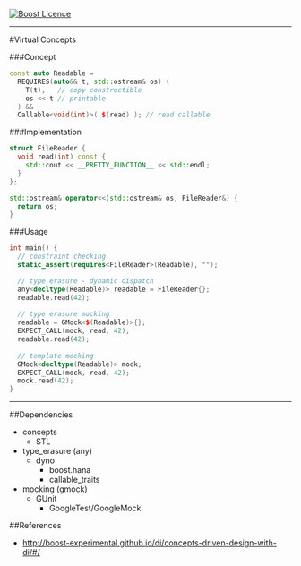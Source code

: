 <a href="http://www.boost.org/LICENSE_1_0.txt" target="_blank">![Boost Licence](http://img.shields.io/badge/license-boost-blue.svg)</a>

---------------------------------------

#Virtual Concepts

###Concept
```cpp
const auto Readable =
  REQUIRES(auto&& t, std::ostream& os) (
    T(t),   // copy constructible
    os << t // printable
  ) &&
  Callable<void(int)>( $(read) ); // read callable
```

###Implementation
```cpp
struct FileReader {
  void read(int) const {
    std::cout << __PRETTY_FUNCTION__ << std::endl;
  }
};

std::ostream& operator<<(std::ostream& os, FileReader&) {
  return os;
}
```

###Usage
```cpp
int main() {
  // constraint checking
  static_assert(requires<FileReader>(Readable), "");

  // type erasure - dynamic dispatch
  any<decltype(Readable)> readable = FileReader{};
  readable.read(42);
  
  // type erasure mocking
  readable = GMock<$(Readable)>{};
  EXPECT_CALL(mock, read, 42);
  readable.read(42);
  
  // template mocking
  GMock<decltype(Readable)> mock;
  EXPECT_CALL(mock, read, 42);
  mock.read(42);
}
```

---

##Dependencies
* concepts
  * STL
* type_erasure (any)
  * dyno
    * boost.hana
    * callable_traits
* mocking (gmock)
  * GUnit
    * GoogleTest/GoogleMock

##References
* http://boost-experimental.github.io/di/concepts-driven-design-with-di/#/
